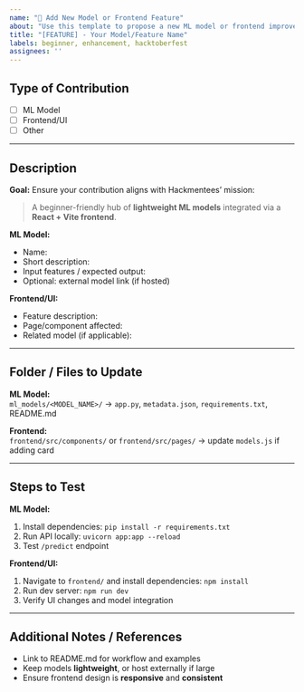 ```yaml
---
name: "🚀 Add New Model or Frontend Feature"
about: "Use this template to propose a new ML model or frontend improvement aligned with Hackmentees’ goal"
title: "[FEATURE] - Your Model/Feature Name"
labels: beginner, enhancement, hacktoberfest
assignees: ''
---
```



## Type of Contribution
- [ ] ML Model
- [ ] Frontend/UI
- [ ] Other

---

## Description
**Goal:** Ensure your contribution aligns with Hackmentees’ mission:  
> A beginner-friendly hub of **lightweight ML models** integrated via a **React + Vite frontend**.

**ML Model:**  
- Name:  
- Short description:  
- Input features / expected output:  
- Optional: external model link (if hosted)

**Frontend/UI:**  
- Feature description:  
- Page/component affected:  
- Related model (if applicable):  

---

## Folder / Files to Update
**ML Model:**  
`ml_models/<MODEL_NAME>/` → `app.py`, `metadata.json`, `requirements.txt`, README.md  

**Frontend:**  
`frontend/src/components/` or `frontend/src/pages/` → update `models.js` if adding card  

---

## Steps to Test
**ML Model:**  
1. Install dependencies: `pip install -r requirements.txt`  
2. Run API locally: `uvicorn app:app --reload`  
3. Test `/predict` endpoint  

**Frontend/UI:**  
1. Navigate to `frontend/` and install dependencies: `npm install`  
2. Run dev server: `npm run dev`  
3. Verify UI changes and model integration  

---

## Additional Notes / References
- Link to README.md for workflow and examples  
- Keep models **lightweight**, or host externally if large  
- Ensure frontend design is **responsive** and **consistent**
